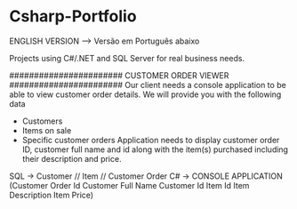# Csharp-Portfolio

ENGLISH VERSION --> Versão em Português abaixo


Projects using C#/.NET and SQL Server for real business needs.

####################### CUSTOMER ORDER VIEWER #######################
Our client needs a console application to be able to view customer order details. We will provide you with the following data
- Customers
- Items on sale
- Specific customer orders
Application needs to display customer order ID, customer full name and id along with the item(s) purchased including their description and price.

SQL -> Customer // Item // Customer Order
C# -> CONSOLE APPLICATION (Customer Order Id
                           Customer Full Name 
                           Customer Id
                           Item Id
                           Item Description
                           Item Price)
